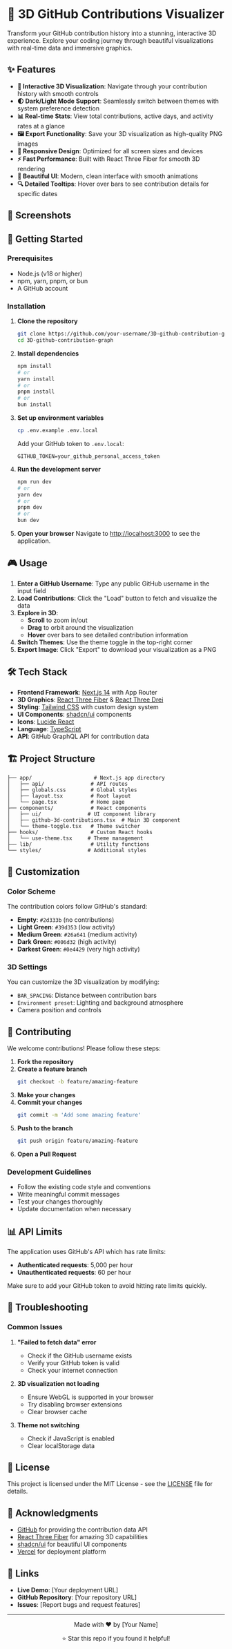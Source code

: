 # 🎨 3D GitHub Contributions Visualizer

Transform your GitHub contribution history into a stunning, interactive 3D experience. Explore your coding journey through beautiful visualizations with real-time data and immersive graphics.

## ✨ Features

- **🎯 Interactive 3D Visualization**: Navigate through your contribution history with smooth controls
- **🌓 Dark/Light Mode Support**: Seamlessly switch between themes with system preference detection
- **📊 Real-time Stats**: View total contributions, active days, and activity rates at a glance
- **🖼️ Export Functionality**: Save your 3D visualization as high-quality PNG images
- **📱 Responsive Design**: Optimized for all screen sizes and devices
- **⚡ Fast Performance**: Built with React Three Fiber for smooth 3D rendering
- **🎨 Beautiful UI**: Modern, clean interface with smooth animations
- **🔍 Detailed Tooltips**: Hover over bars to see contribution details for specific dates

## 📸 Screenshots

<!-- Add your screenshots here -->

## 🚀 Getting Started

### Prerequisites

- Node.js (v18 or higher)
- npm, yarn, pnpm, or bun
- A GitHub account

### Installation

1. **Clone the repository**
   ```bash
   git clone https://github.com/your-username/3D-github-contribution-graph.git
   cd 3D-github-contribution-graph
   ```

2. **Install dependencies**
   ```bash
   npm install
   # or
   yarn install
   # or
   pnpm install
   # or
   bun install
   ```

3. **Set up environment variables**
   ```bash
   cp .env.example .env.local
   ```
   Add your GitHub token to `.env.local`:
   ```
   GITHUB_TOKEN=your_github_personal_access_token
   ```

4. **Run the development server**
   ```bash
   npm run dev
   # or
   yarn dev
   # or
   pnpm dev
   # or
   bun dev
   ```

5. **Open your browser**
   Navigate to [http://localhost:3000](http://localhost:3000) to see the application.

## 🎮 Usage

1. **Enter a GitHub Username**: Type any public GitHub username in the input field
2. **Load Contributions**: Click the "Load" button to fetch and visualize the data
3. **Explore in 3D**: 
   - **Scroll** to zoom in/out
   - **Drag** to orbit around the visualization
   - **Hover** over bars to see detailed contribution information
4. **Switch Themes**: Use the theme toggle in the top-right corner
5. **Export Image**: Click "Export" to download your visualization as a PNG

## 🛠️ Tech Stack

- **Frontend Framework**: [Next.js 14](https://nextjs.org/) with App Router
- **3D Graphics**: [React Three Fiber](https://docs.pmnd.rs/react-three-fiber) & [React Three Drei](https://github.com/pmndrs/drei)
- **Styling**: [Tailwind CSS](https://tailwindcss.com/) with custom design system
- **UI Components**: [shadcn/ui](https://ui.shadcn.com/) components
- **Icons**: [Lucide React](https://lucide.dev/)
- **Language**: [TypeScript](https://www.typescriptlang.org/)
- **API**: GitHub GraphQL API for contribution data

## 🏗️ Project Structure

```
├── app/                    # Next.js app directory
│   ├── api/               # API routes
│   ├── globals.css        # Global styles
│   ├── layout.tsx         # Root layout
│   └── page.tsx           # Home page
├── components/            # React components
│   ├── ui/               # UI component library
│   ├── github-3d-contributions.tsx  # Main 3D component
│   └── theme-toggle.tsx   # Theme switcher
├── hooks/                 # Custom React hooks
│   └── use-theme.tsx     # Theme management
├── lib/                   # Utility functions
└── styles/               # Additional styles
```

## 🎨 Customization

### Color Scheme
The contribution colors follow GitHub's standard:
- **Empty**: `#2d333b` (no contributions)
- **Light Green**: `#39d353` (low activity)
- **Medium Green**: `#26a641` (medium activity)
- **Dark Green**: `#006d32` (high activity)
- **Darkest Green**: `#0e4429` (very high activity)

### 3D Settings
You can customize the 3D visualization by modifying:
- `BAR_SPACING`: Distance between contribution bars
- `Environment preset`: Lighting and background atmosphere
- Camera position and controls

## 🤝 Contributing

We welcome contributions! Please follow these steps:

1. **Fork the repository**
2. **Create a feature branch**
   ```bash
   git checkout -b feature/amazing-feature
   ```
3. **Make your changes**
4. **Commit your changes**
   ```bash
   git commit -m 'Add some amazing feature'
   ```
5. **Push to the branch**
   ```bash
   git push origin feature/amazing-feature
   ```
6. **Open a Pull Request**

### Development Guidelines

- Follow the existing code style and conventions
- Write meaningful commit messages
- Test your changes thoroughly
- Update documentation when necessary

## 📊 API Limits

The application uses GitHub's API which has rate limits:
- **Authenticated requests**: 5,000 per hour
- **Unauthenticated requests**: 60 per hour

Make sure to add your GitHub token to avoid hitting rate limits quickly.

## 🐛 Troubleshooting

### Common Issues

1. **"Failed to fetch data" error**
   - Check if the GitHub username exists
   - Verify your GitHub token is valid
   - Check your internet connection

2. **3D visualization not loading**
   - Ensure WebGL is supported in your browser
   - Try disabling browser extensions
   - Clear browser cache

3. **Theme not switching**
   - Check if JavaScript is enabled
   - Clear localStorage data

## 📄 License

This project is licensed under the MIT License - see the [LICENSE](LICENSE) file for details.

## 🙏 Acknowledgments

- [GitHub](https://github.com) for providing the contribution data API
- [React Three Fiber](https://docs.pmnd.rs/react-three-fiber) for amazing 3D capabilities
- [shadcn/ui](https://ui.shadcn.com/) for beautiful UI components
- [Vercel](https://vercel.com) for deployment platform

## 🔗 Links

- **Live Demo**: [Your deployment URL]
- **GitHub Repository**: [Your repository URL]
- **Issues**: [Report bugs and request features]

---

<div align="center">
  <p>Made with ❤️ by [Your Name]</p>
  <p>⭐ Star this repo if you found it helpful!</p>
</div>